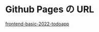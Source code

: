 # Github Pages の URL
<a href="https://o-zack-0390.github.io/ryosuke-ozaki-frontend-basic-2022-todoapp/">
  frontend-basic-2022-todoapp
</a>
